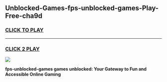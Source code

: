 
## Unblocked-Games-fps-unblocked-games-Play-Free-cha9d
<h3>
<a href="https://premium76.site?title=fps-unblocked-games&ref=21A">CLICK TO PLAY</a></h3>
<hr>

<h3>
<a href="https://premium76.site?title=fps-unblocked-games&ref=21A">CLICK 2 PLAY</a>
  
</h3>

<a href="https://premium76.site?title=fps-unblocked-games&ref=21A"><img src="https://clearcache.store/games.png"></a>


**fps-unblocked-games games unblocked: Your Gateway to Fun and Accessible Online Gaming**
